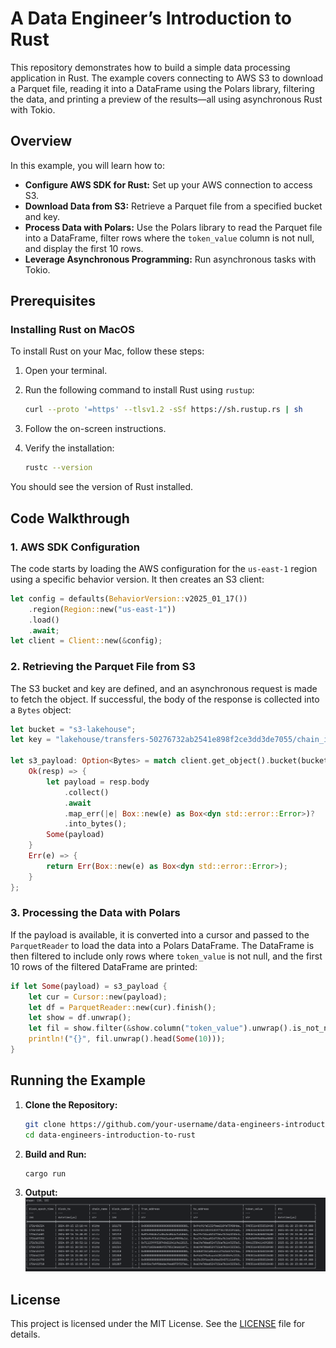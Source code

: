 # A Data Engineer’s Introduction to Rust

This repository demonstrates how to build a simple data processing application in Rust. The example covers connecting to AWS S3 to download a Parquet file, reading it into a DataFrame using the Polars library, filtering the data, and printing a preview of the results—all using asynchronous Rust with Tokio.

## Overview

In this example, you will learn how to:

- **Configure AWS SDK for Rust:** Set up your AWS connection to access S3.
- **Download Data from S3:** Retrieve a Parquet file from a specified bucket and key.
- **Process Data with Polars:** Use the Polars library to read the Parquet file into a DataFrame, filter rows where the `token_value` column is not null, and display the first 10 rows.
- **Leverage Asynchronous Programming:** Run asynchronous tasks with Tokio.

## Prerequisites

### Installing Rust on MacOS

To install Rust on your Mac, follow these steps:

1. Open your terminal.

2. Run the following command to install Rust using `rustup`:

   ```bash
   curl --proto '=https' --tlsv1.2 -sSf https://sh.rustup.rs | sh
   ```

3. Follow the on-screen instructions.

4. Verify the installation:

   ```bash
   rustc --version
   ```

You should see the version of Rust installed.

## Code Walkthrough

### 1. AWS SDK Configuration

The code starts by loading the AWS configuration for the `us-east-1` region using a specific behavior version. It then creates an S3 client:

```rust
let config = defaults(BehaviorVersion::v2025_01_17())
    .region(Region::new("us-east-1"))
    .load()
    .await;
let client = Client::new(&config);
```

### 2. Retrieving the Parquet File from S3

The S3 bucket and key are defined, and an asynchronous request is made to fetch the object. If successful, the body of the response is collected into a `Bytes` object:

```rust
let bucket = "s3-lakehouse";
let key = "lakehouse/transfers-50276732ab2541e898f2ce3dd3de7055/chain_id=1344/transfer_type=ERC20/block_date=2024-09-15/20250316_172112_16476_7uqww_f91817d4-a0e7-4e04-98dc-85f1319fab3e";

let s3_payload: Option<Bytes> = match client.get_object().bucket(bucket).key(key).send().await {
    Ok(resp) => {
        let payload = resp.body
            .collect()
            .await
            .map_err(|e| Box::new(e) as Box<dyn std::error::Error>)?
            .into_bytes();
        Some(payload)
    }
    Err(e) => {
        return Err(Box::new(e) as Box<dyn std::error::Error>);
    }
};
```

### 3. Processing the Data with Polars

If the payload is available, it is converted into a cursor and passed to the `ParquetReader` to load the data into a Polars DataFrame. The DataFrame is then filtered to include only rows where `token_value` is not null, and the first 10 rows of the filtered DataFrame are printed:

```rust
if let Some(payload) = s3_payload {
    let cur = Cursor::new(payload);
    let df = ParquetReader::new(cur).finish();
    let show = df.unwrap();
    let fil = show.filter(&show.column("token_value").unwrap().is_not_null());
    println!("{}", fil.unwrap().head(Some(10)));
}
```

## Running the Example

1. **Clone the Repository:**

   ```bash
   git clone https://github.com/your-username/data-engineers-introduction-to-rust.git
   cd data-engineers-introduction-to-rust
   ```

2. **Build and Run:**

   ```bash
   cargo run
   ```
3. **Output:**
   ![Results](assets/output.png)


## License

This project is licensed under the MIT License. See the [LICENSE](LICENSE) file for details.

